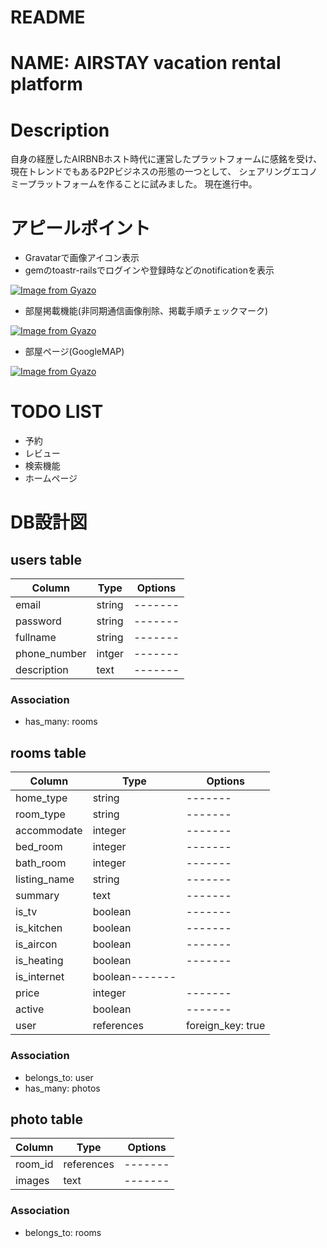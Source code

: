 # README

# NAME: AIRSTAY vacation rental platform

# Description
自身の経歴したAIRBNBホスト時代に運営したプラットフォームに感銘を受け、
現在トレンドでもあるP2Pビジネスの形態の一つとして、
シェアリングエコノミープラットフォームを作ることに試みました。
現在進行中。

# アピールポイント
- Gravatarで画像アイコン表示
- gemのtoastr-railsでログインや登録時などのnotificationを表示

[![Image from Gyazo](https://i.gyazo.com/f28d7c5af30cef60fda12c500af66687.png)](https://gyazo.com/f28d7c5af30cef60fda12c500af66687)
- 部屋掲載機能(非同期通信画像削除、掲載手順チェックマーク)

[![Image from Gyazo](https://i.gyazo.com/0aa1072eeaf179c29336f3e34b8c843a.gif)](https://gyazo.com/0aa1072eeaf179c29336f3e34b8c843a)
- 部屋ページ(GoogleMAP)

[![Image from Gyazo](https://i.gyazo.com/37d006d10286c6d2eb18734ff9fc7660.gif)](https://gyazo.com/37d006d10286c6d2eb18734ff9fc7660)


# TODO LIST
- 予約
- レビュー
- 検索機能
- ホームページ

# DB設計図
## users table
|Column|Type|Options|
|------|----|-------|
|email|string|-------|
|password|string|-------|
|fullname|string|-------|
|phone_number|intger|-------|
|description|text|-------|
### Association
- has_many: rooms

## rooms table
|Column|Type|Options|
|------|----|-------|
|home_type|string|-------|
|room_type|string|-------|
|accommodate|integer|-------|
|bed_room|integer|-------|
|bath_room|integer|-------|
|listing_name|string|-------|
|summary|text|-------|
|is_tv|boolean|-------|
|is_kitchen|boolean|-------|
|is_aircon|boolean|-------|
|is_heating|boolean|-------|
|is_internet|boolean-------|
|price|integer|-------|
|active|boolean|-------|
|user|references|foreign_key: true|
### Association
- belongs_to: user
- has_many: photos

## photo table
|Column|Type|Options|
|------|----|-------|
|room_id|references|-------|
|images|text|-------|
### Association
- belongs_to: rooms


